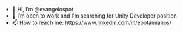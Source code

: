 - 👋 Hi, I’m @evangelospot
- 👀 I’m open to work and I'm searching for Unity Developer position
- 📫 How to reach me: https://www.linkedin.com/in/epotamianos/

<!---
evangelospot/evangelospot is a ✨ special ✨ repository because its `README.md` (this file) appears on your GitHub profile.
You can click the Preview link to take a look at your changes.
--->
